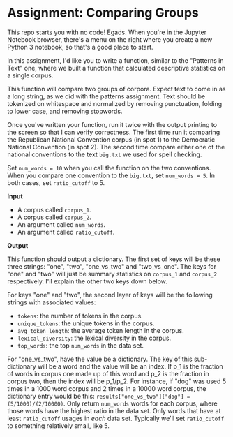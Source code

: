 # Assignment: Comparing Groups

This repo starts you with no code! Egads. When you're in the Jupyter Notebook
browser, there's a menu
on the right where you create a new Python 3 notebook, so that's a good place to start.

In this assignment, I'd like you to write a function, similar to the "Patterns in Text" one, 
where we built a function that calculated descriptive statistics on a single corpus. 

This function will compare two groups of corpora. Expect text to come in as a long
string, as we did with the patterns assignment. Text should be tokenized on whitespace
and normalized by removing punctuation, folding to lower case, and removing stopwords. 

Once you've written your function, run it twice with the output printing to the 
screen so that I can verify correctness. The first time run it comparing the 
Republican National Convention corpus (in spot 1) to the Democratic National Convention
(in spot 2). The second time compare either one of the national conventions to the 
text `big.txt` we used for spell checking. 

Set `num_words = 10` when you call the function on the two conventions. When you compare
one convention to the `big.txt`, set `num_words = 5`. In both cases, set `ratio_cutoff` to 
5. 

**Input**
* A corpus called `corpus_1`.
* A corpus called `corpus_2`. 
* An argument called `num_words`.
* An argument called `ratio_cutoff`.

**Output**

This function should output a dictionary. The first set of keys will be these three 
strings: "one", "two", "one_vs_two" and "two_vs_one". The keys for "one" and "two" 
will just be summary statistics on `corpus_1` and `corpus_2` respectively. I'll explain
the other two keys down below.

For keys "one" and "two", the second layer of keys will be the following strings 
with associated values: 
* `tokens`: the number of tokens in the corpus.
* `unique_tokens`: the unique tokens in the corpus. 
* `avg_token_length`: the average token length in the corpus.
* `lexical_diversity`: the lexical diversity in the corpus.
* `top_words`: the top `num_words` in the data set.

For "one_vs_two", have the value be a dictionary. The key of this sub-dictionary
will be a word and the value will be an index. If p_1 is the fraction of words
in corpus one made up of this word and p_2 is the fraction in corpus two, then 
the index will be p_1/p_2. For instance, if "dog" was used 5 times in a 1000 word
corpus and 2 times in a 10000 word corpus, the dictionary entry would be this:
`results["one_vs_two"]["dog"] = (5/1000)/(2/10000)`. Only return `num_words`
words for each corpus, where those words have the highest ratio in the data set. Only 
words that have at least `ratio_cutoff` usages in *each* data set. Typically we'll 
set `ratio_cutoff` to something relatively small, like 5. 

